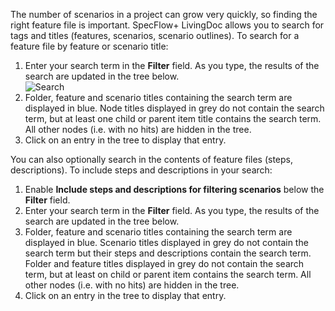 The number of scenarios in a project can grow very quickly, so finding the right feature file is important. SpecFlow+ LivingDoc allows you to search for tags and titles (features, scenarios, scenario outlines). 
To search for a feature file by feature or scenario title:  

1. Enter your search term in the **Filter** field. As you type, the results of the search are updated in the tree below.  
  ![Search](http://www.specflow.org/screenshots/Search.png)
1. Folder, feature and scenario titles containing the search term are displayed in blue. Node titles displayed in grey do not contain the search term, but at least one child or parent item title contains the search term. All other nodes (i.e. with no hits) are hidden in the tree.
1. Click on an entry in the tree to display that entry.

You can also optionally search in the contents of feature files (steps, descriptions).
To include steps and descriptions in your search:  

1. Enable **Include steps and descriptions for filtering scenarios** below the **Filter** field.
1. Enter your search term in the **Filter** field. As you type, the results of the search are updated in the tree below.
1. Folder, feature and scenario titles containing the search term are displayed in blue. Scenario titles displayed in grey do not contain the search term but their steps and descriptions contain the search term. Folder and feature titles displayed in grey do not contain the search term, but at least on child or parent item contains the search term. All other nodes (i.e. with no hits) are hidden in the tree.
1. Click on an entry in the tree to display that entry.
